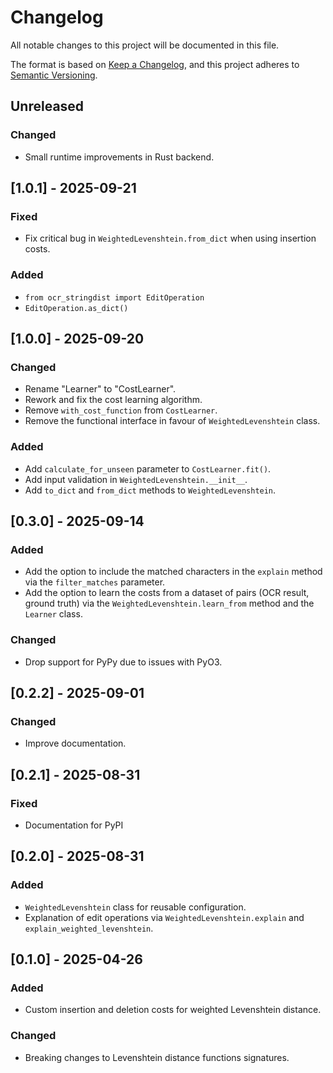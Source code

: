 # Changelog

All notable changes to this project will be documented in this file.

The format is based on [Keep a Changelog](https://keepachangelog.com/en/1.1.0/),
and this project adheres to [Semantic Versioning](https://semver.org/spec/v2.0.0.html).

## Unreleased

### Changed

- Small runtime improvements in Rust backend.

## [1.0.1] - 2025-09-21

### Fixed

- Fix critical bug in `WeightedLevenshtein.from_dict` when using insertion costs.

### Added

- `from ocr_stringdist import EditOperation`
- `EditOperation.as_dict()`

## [1.0.0] - 2025-09-20

### Changed

- Rename "Learner" to "CostLearner".
- Rework and fix the cost learning algorithm.
- Remove `with_cost_function` from `CostLearner`.
- Remove the functional interface in favour of `WeightedLevenshtein` class.

### Added

- Add `calculate_for_unseen` parameter to `CostLearner.fit()`.
- Add input validation in `WeightedLevenshtein.__init__`.
- Add `to_dict` and `from_dict` methods to `WeightedLevenshtein`.

## [0.3.0] - 2025-09-14

### Added

- Add the option to include the matched characters in the `explain` method via the `filter_matches` parameter.
- Add the option to learn the costs from a dataset of pairs (OCR result, ground truth) via the `WeightedLevenshtein.learn_from` method and the `Learner` class.

### Changed

- Drop support for PyPy due to issues with PyO3.

## [0.2.2] - 2025-09-01

### Changed

- Improve documentation.

## [0.2.1] - 2025-08-31

### Fixed

- Documentation for PyPI

## [0.2.0] - 2025-08-31

### Added

- `WeightedLevenshtein` class for reusable configuration.
- Explanation of edit operations via `WeightedLevenshtein.explain` and `explain_weighted_levenshtein`.

## [0.1.0] - 2025-04-26

### Added

- Custom insertion and deletion costs for weighted Levenshtein distance.

### Changed

- Breaking changes to Levenshtein distance functions signatures.
